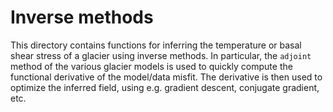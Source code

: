 
# Inverse methods

This directory contains functions for inferring the temperature or basal shear stress of a glacier using inverse methods.
In particular, the `adjoint` method of the various glacier models is used to quickly compute the functional derivative of the model/data misfit.
The derivative is then used to optimize the inferred field, using e.g. gradient descent, conjugate gradient, etc.
